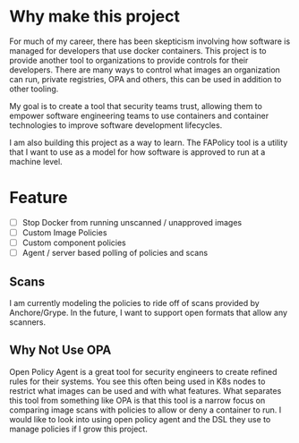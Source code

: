 # Why make this project
For much of my career, there has been skepticism involving how software is managed for developers that use docker containers. This project is to provide another tool to organizations to provide controls for their developers. There are many ways to control what images an organization can run, private registries, OPA and others, this can be used in addition to other tooling. 

My goal is to create a tool that security teams trust, allowing them to empower software engineering teams to use containers and container technologies to improve software development lifecycles.

I am also building this project as a way to learn. The FAPolicy tool is a utility that I want to use as a model for how software is approved to run at a machine level. 

# Feature
- [ ] Stop Docker from running unscanned / unapproved images
- [ ] Custom Image Policies
- [ ] Custom component policies
- [ ] Agent / server based polling of policies and scans

## Scans
I am currently modeling the policies to ride off of scans provided by Anchore/Grype. In the future, I want to support open formats that allow any scanners.


## Why Not Use OPA
Open Policy Agent is a great tool for security engineers to create refined rules for their systems. You see this often being used in K8s nodes to restrict what images can be used and with what features. What separates this tool from something like OPA is that this tool is a narrow focus on comparing image scans with policies to allow or deny a container to run. I would like to look into using open policy agent and the DSL they use to manage policies if I grow this project.